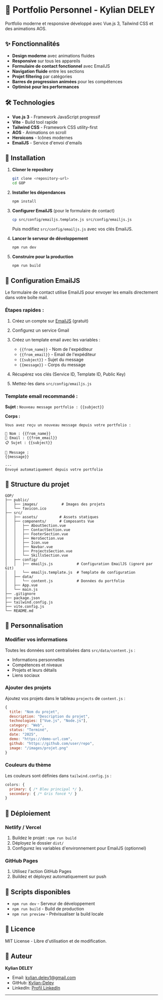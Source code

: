# 🚀 Portfolio Personnel - Kylian DELEY

Portfolio moderne et responsive développé avec Vue.js 3, Tailwind CSS et des animations AOS.

## ✨ Fonctionnalités

- **Design moderne** avec animations fluides
- **Responsive** sur tous les appareils
- **Formulaire de contact fonctionnel** avec EmailJS
- **Navigation fluide** entre les sections
- **Projet filtering** par catégories
- **Barres de progression animées** pour les compétences
- **Optimisé pour les performances**

## 🛠️ Technologies

- **Vue.js 3** - Framework JavaScript progressif
- **Vite** - Build tool rapide
- **Tailwind CSS** - Framework CSS utility-first
- **AOS** - Animations on scroll
- **Heroicons** - Icônes modernes
- **EmailJS** - Service d'envoi d'emails

## 🚀 Installation

1. **Cloner le repository**
   ```bash
   git clone <repository-url>
   cd GOP
   ```

2. **Installer les dépendances**
   ```bash
   npm install
   ```

3. **Configurer EmailJS** (pour le formulaire de contact)
   ```bash
   cp src/config/emailjs.template.js src/config/emailjs.js
   ```
   Puis modifiez `src/config/emailjs.js` avec vos clés EmailJS.

4. **Lancer le serveur de développement**
   ```bash
   npm run dev
   ```

5. **Construire pour la production**
   ```bash
   npm run build
   ```

## 📧 Configuration EmailJS

Le formulaire de contact utilise EmailJS pour envoyer les emails directement dans votre boîte mail.

### Étapes rapides :

1. Créez un compte sur [EmailJS](https://www.emailjs.com/) (gratuit)
2. Configurez un service Gmail
3. Créez un template email avec les variables :
   - `{{from_name}}` - Nom de l'expéditeur
   - `{{from_email}}` - Email de l'expéditeur  
   - `{{subject}}` - Sujet du message
   - `{{message}}` - Corps du message

4. Récupérez vos clés (Service ID, Template ID, Public Key)
5. Mettez-les dans `src/config/emailjs.js`

### Template email recommandé :

**Sujet :** `Nouveau message portfolio : {{subject}}`

**Corps :**
```
Vous avez reçu un nouveau message depuis votre portfolio :

👤 Nom : {{from_name}}
📧 Email : {{from_email}}
📋 Sujet : {{subject}}

💬 Message :
{{message}}

---
Envoyé automatiquement depuis votre portfolio
```

## 📁 Structure du projet

```
GOP/
├── public/
│   ├── images/           # Images des projets
│   └── favicon.ico
├── src/
│   ├── assets/          # Assets statiques
│   ├── components/      # Composants Vue
│   │   ├── AboutSection.vue
│   │   ├── ContactSection.vue
│   │   ├── FooterSection.vue
│   │   ├── HeroSection.vue
│   │   ├── Icon.vue
│   │   ├── Navbar.vue
│   │   ├── ProjectsSection.vue
│   │   └── SkillsSection.vue
│   ├── config/
│   │   ├── emailjs.js           # Configuration EmailJS (ignoré par Git)
│   │   └── emailjs.template.js  # Template de configuration
│   ├── data/
│   │   └── content.js           # Données du portfolio
│   ├── App.vue
│   └── main.js
├── .gitignore
├── package.json
├── tailwind.config.js
├── vite.config.js
└── README.md
```

## 🎨 Personnalisation

### Modifier vos informations

Toutes les données sont centralisées dans `src/data/content.js` :

- Informations personnelles
- Compétences et niveaux
- Projets et leurs détails
- Liens sociaux

### Ajouter des projets

Ajoutez vos projets dans le tableau `projects` de `content.js` :

```javascript
{
  title: "Nom du projet",
  description: "Description du projet",
  technologies: ["Vue.js", "Node.js"],
  category: "Web",
  status: "Terminé",
  date: "2025",
  demo: "https://demo-url.com",
  github: "https://github.com/user/repo",
  image: "/images/projet.png"
}
```

### Couleurs du thème

Les couleurs sont définies dans `tailwind.config.js` :

```javascript
colors: {
  primary: { /* Bleu principal */ },
  secondary: { /* Gris foncé */ }
}
```

## 🚀 Déploiement

### Netlify / Vercel

1. Buildez le projet : `npm run build`
2. Déployez le dossier `dist/`
3. Configurez les variables d'environnement pour EmailJS (optionnel)

### GitHub Pages

1. Utilisez l'action GitHub Pages
2. Buildez et déployez automatiquement sur push

## 🔧 Scripts disponibles

- `npm run dev` - Serveur de développement
- `npm run build` - Build de production
- `npm run preview` - Prévisualiser la build locale

## 📄 Licence

MIT License - Libre d'utilisation et de modification.

## 👤 Auteur

**Kylian DELEY**
- Email: kylian.deley1@gmail.com
- GitHub: [Kylian-Deley](https://github.com/Kylian-Deley)
- LinkedIn: [Profil LinkedIn](https://linkedin.com/in/kylian-deley)

---
